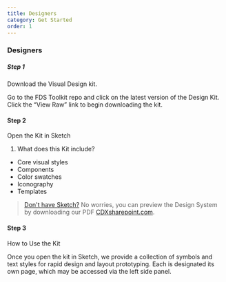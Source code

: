 ```yaml
---
title: Designers
category: Get Started
order: 1
---
```


### Designers

##### Step 1

Download the Visual Design kit.

Go to the FDS Toolkit repo and click on the latest version of the Design Kit. Click the “View Raw” link to begin downloading the kit.

#### Step 2

Open the Kit in Sketch

1. What does this Kit include?

* Core visual styles
* Components 
* Color swatches 
* Iconography
* Templates

> [Don't have Sketch?](http://example.com/signup) No worries, you can preview the Design System by downloading our PDF [CDXsharepoint.com](http://cdxsharepoint.com/).

#### Step 3

How to Use the Kit

Once you open the kit in Sketch, we provide a collection of symbols and text styles for rapid design and layout prototyping. Each is designated its own page, which may be accessed via the left side panel.

